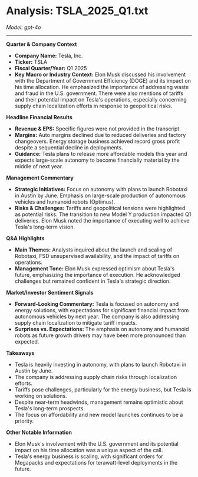 # Analysis: TSLA_2025_Q1.txt

*Model: gpt-4o*

---

**Quarter & Company Context**
- **Company Name:** Tesla, Inc.
- **Ticker:** TSLA
- **Fiscal Quarter/Year:** Q1 2025
- **Key Macro or Industry Context:** Elon Musk discussed his involvement with the Department of Government Efficiency (DOGE) and its impact on his time allocation. He emphasized the importance of addressing waste and fraud in the U.S. government. There were also mentions of tariffs and their potential impact on Tesla's operations, especially concerning supply chain localization efforts in response to geopolitical risks.

**Headline Financial Results**
- **Revenue & EPS:** Specific figures were not provided in the transcript.
- **Margins:** Auto margins declined due to reduced deliveries and factory changeovers. Energy storage business achieved record gross profit despite a sequential decline in deployments.
- **Guidance:** Tesla plans to release more affordable models this year and expects large-scale autonomy to become financially material by the middle of next year.

**Management Commentary**
- **Strategic Initiatives:** Focus on autonomy with plans to launch Robotaxi in Austin by June. Emphasis on large-scale production of autonomous vehicles and humanoid robots (Optimus).
- **Risks & Challenges:** Tariffs and geopolitical tensions were highlighted as potential risks. The transition to new Model Y production impacted Q1 deliveries. Elon Musk noted the importance of executing well to achieve Tesla's long-term vision.

**Q&A Highlights**
- **Main Themes:** Analysts inquired about the launch and scaling of Robotaxi, FSD unsupervised availability, and the impact of tariffs on operations.
- **Management Tone:** Elon Musk expressed optimism about Tesla's future, emphasizing the importance of execution. He acknowledged challenges but remained confident in Tesla's strategic direction.

**Market/Investor Sentiment Signals**
- **Forward-Looking Commentary:** Tesla is focused on autonomy and energy solutions, with expectations for significant financial impact from autonomous vehicles by next year. The company is also addressing supply chain localization to mitigate tariff impacts.
- **Surprises vs. Expectations:** The emphasis on autonomy and humanoid robots as future growth drivers may have been more pronounced than expected.

**Takeaways**
- Tesla is heavily investing in autonomy, with plans to launch Robotaxi in Austin by June.
- The company is addressing supply chain risks through localization efforts.
- Tariffs pose challenges, particularly for the energy business, but Tesla is working on solutions.
- Despite near-term headwinds, management remains optimistic about Tesla's long-term prospects.
- The focus on affordability and new model launches continues to be a priority.

**Other Notable Information**
- Elon Musk's involvement with the U.S. government and its potential impact on his time allocation was a unique aspect of the call.
- Tesla's energy business is scaling, with significant orders for Megapacks and expectations for terawatt-level deployments in the future.
